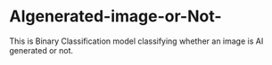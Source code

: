 # AIgenerated-image-or-Not-
This is Binary Classification model classifying whether an image is AI generated or not.
